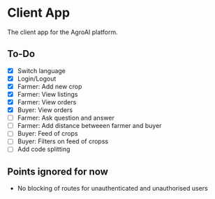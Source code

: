 # Client App

The client app for the AgroAI platform.

## To-Do

-   [x] Switch language
-   [x] Login/Logout
-   [x] Farmer: Add new crop
-   [x] Farmer: View listings
-   [x] Farmer: View orders
-   [x] Buyer: View orders
-   [ ] Farmer: Ask question and answer
-   [ ] Farmer: Add distance betweeen farmer and buyer
-   [ ] Buyer: Feed of crops
-   [ ] Buyer: Filters on feed of cropss
-   [ ] Add code splitting

## Points ignored for now

-   No blocking of routes for unauthenticated and unauthorised users
